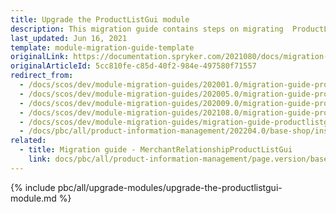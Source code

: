 ```yaml
---
title: Upgrade the ProductListGui module
description: This migration guide contains steps on migrating  ProductListGui to the major release versions.
last_updated: Jun 16, 2021
template: module-migration-guide-template
originalLink: https://documentation.spryker.com/2021080/docs/migration-guide-product-list-gui
originalArticleId: 5cc810fe-c85d-40f2-984e-497580f71557
redirect_from:
  - /docs/scos/dev/module-migration-guides/202001.0/migration-guide-productlistgui.html
  - /docs/scos/dev/module-migration-guides/202005.0/migration-guide-productlistgui.html
  - /docs/scos/dev/module-migration-guides/202009.0/migration-guide-productlistgui.html
  - /docs/scos/dev/module-migration-guides/202108.0/migration-guide-productlistgui.html
  - /docs/scos/dev/module-migration-guides/migration-guide-productlistgui.html
  - /docs/pbc/all/product-information-management/202204.0/base-shop/install-and-upgrade/upgrade-modules/upgrade-the-productlistgui-module.html
related:
  - title: Migration guide - MerchantRelationshipProductListGui
    link: docs/pbc/all/product-information-management/page.version/base-shop/install-and-upgrade/upgrade-modules/upgrade-the-merchantrelationshipproductlistgui-module.html
---
```


{% include pbc/all/upgrade-modules/upgrade-the-productlistgui-module.md %} <!-- To edit, see /_includes/pbc/all/upgrade-modules/upgrade-the-productlistgui-module.md -->
